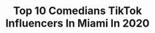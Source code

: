 ---
title: Top 10 Comedians TikTok Influencers In Miami In 2020
description: >-
  Find top comedians TikTok influencers in Miami in 2020. Most popular hashtags: #miami #laugh #comedia #cute.
platform: TikTok
profiles:
  - username: "marioramilcomedy"
    fullname: >-
      Mario Ramil Comedy 
    location: "United States"
    followers: 19417
    engagement: 479
    commentsToLikes: 0.033314
    id: ckacw74dcr8mr0i78talvafr3
    verified: false
    hashtags: "#nirvana, #lmao, #roadtrip, #thuglife"
  - username: "jennyzigrino"
    fullname: >-
      JennyZigrino
    location: "United States"
    followers: 25336
    engagement: 1196
    commentsToLikes: 0.017299
    id: ck8zazs7s3m670j78b28a88u7
    verified: false
    hashtags: "#everydayheroes, #lifeathomequiz, #freezeframe, #levelup"
  - username: "concretecomedy"
    fullname: >-
      Concrete
    location: "United States"
    followers: 11915
    engagement: 637
    commentsToLikes: 0.033292
    id: ck9vaxjd8ku7z0j78yrtl8nrq
    verified: false
    hashtags: "#musica, #meme, #raza, #everydayscience"
  - username: "bjthereal1"
    fullname: >-
      Bjthereal
    location: "United States"
    followers: 14089
    engagement: 654
    commentsToLikes: 0.021248
    id: ck9v5m2j2yy350j78nirj6tde
    verified: false
    hashtags: "#makebakeshake, #savage, #cheaptrills, #dancing"
  - username: "leri_carilinda"
    fullname: >-
      Leri matos palmer
    location: "United States"
    followers: 8536
    engagement: 693
    commentsToLikes: 0.063874
    id: ck8vupyjpjisx0j78sx8kzwo3
    verified: false
    hashtags: "#dominicanas, #naturaleza, #noracism, #oralandoflorida"
  - username: "iamdwest"
    fullname: >-
      Iamdwest
    location: "United States"
    followers: 24436
    engagement: 2151
    commentsToLikes: 0.006803
    id: ck90r947blg8v0j78pgpi14lx
    verified: false
    hashtags: "#goodmorning, #hairchallenge, #spanishgirl, #music"
  - username: "joairisdeluna"
    fullname: >-
      Joy
    location: "United States"
    followers: 3020
    engagement: 350
    commentsToLikes: 0.020879
    id: ckamjtvd9po5b0i78zfy64l71
    verified: false
    hashtags: "#bonding, #entonces, #beauty, #optionb"
  - username: "claudiacoriac"
    fullname: >-
      skinnygal
    location: "United States"
    followers: 14996
    engagement: 518
    commentsToLikes: 0.039403
    id: ckan4ztuccnbr0i78nbzsyfav
    verified: false
    hashtags: "#onceuponadream, #crush, #mommysgirl, #bossladies"
  - username: "amazingchevy"
    fullname: >-
      amazingchevy
    location: "United States"
    followers: 10175
    engagement: 698
    commentsToLikes: 0.025853
    id: ck81s0srzp6vq0j78c4vmoszd
    verified: false
    hashtags: "#foryouppage, #mydog, #barbers, #thereplay"
  - username: "lizbeautystyle"
    fullname: >-
      Lizbeautystyle🧿
    location: "United States"
    followers: 6036
    engagement: 450
    commentsToLikes: 0.024147
    id: ck9go0zpvz4y00j78z51xgh2d
    verified: false
    hashtags: "#style, #noproblem, #queheavy, #video"
---